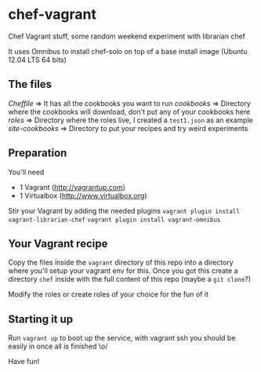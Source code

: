 chef-vagrant
============

Chef Vagrant stuff, some random weekend experiment with librarian chef

It uses Omnibus to install chef-solo on top of a base install image (Ubuntu 12.04 LTS 64 bits)

The files
---------
*Cheffile* => It has all the cookbooks you want to run
*cookbooks* => Directory where the cookbooks will download, don't put any of your cookbooks here
*roles* => Directory where the roles live, I created a `test1.json` as an example
*site-cookbooks* => Directory to put your recipes and try weird experiments

Preparation
-----------
You'll need
* 1 Vagrant (http://vagrantup.com)
* 1 Virtualbox (http://www.virtualbox.org)

Stir your Vagrant by adding the needed plugins
`vagrant plugin install vagrant-librarian-chef`
`vagrant plugin install vagrant-omnibus`

Your Vagrant recipe
-------------------
Copy the files inside the `vagrant` directory of this repo into a directory where you'll setup your vagrant env for this.
Once you got this create a directory `chef` inside with the full content of this repo (maybe a `git clone`?)

Modify the roles or create roles of your choice for the fun of it

Starting it up
--------------
Run `vagrant up` to boot up the service, with vagrant ssh you should be easily in once all is finished \o/

Have fun!

